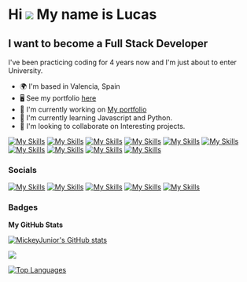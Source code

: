 Hi ![](https://user-images.githubusercontent.com/18350557/176309783-0785949b-9127-417c-8b55-ab5a4333674e.gif) My name is Lucas
==============================================================================================================================

I want to become a Full Stack Developer
---------------------------------------

I've been practicing coding for 4 years now and I'm just about to enter University.

* 🌍  I'm based in Valencia, Spain
* 🖥️  See my portfolio [here](http://github.com/MickeyJunior)
* 🚀  I'm currently working on [My portfolio](http://github.com/MickeyJunior)
* 🧠  I'm currently learning Javascript and Python.
* 👥  I'm looking to collaborate on Interesting projects.

[![My Skills](https://skillicons.dev/icons?i=c)](https://docs.microsoft.com/en-us/cpp/?view=msvc-170)
[![My Skills](https://skillicons.dev/icons?i=git)](https://git-scm.com/)
[![My Skills](https://skillicons.dev/icons?i=py)](https://www.python.org/)
[![My Skills](https://skillicons.dev/icons?i=js)](https://developer.mozilla.org/en-US/docs/Web/JavaScript)
[![My Skills](https://skillicons.dev/icons?i=vscode)](https://code.visualstudio.com/)
[![My Skills](https://skillicons.dev/icons?i=html)](https://developer.mozilla.org/en-US/docs/Glossary/HTML5)
[![My Skills](https://skillicons.dev/icons?i=css)](https://www.w3.org/TR/CSS/#css)
[![My Skills](https://skillicons.dev/icons?i=mysql)](https://www.mysql.com/)
[![My Skills](https://skillicons.dev/icons?i=linux)](https://www.linux.org)
[![My Skills](https://skillicons.dev/icons?i=ubuntu)](https://ubuntu.com/)

### Socials
[![My Skills](https://skillicons.dev/icons?i=github)](https://github.com/MickeyJunior)
[![My Skills](https://skillicons.dev/icons?i=twitter)](https://www.x.com/Mickey0_23)
[![My Skills](https://skillicons.dev/icons?i=linkedin)](https://github.com/MickeyJunior)
[![My Skills](https://skillicons.dev/icons?i=instagram)](https://www.instagram.com/lucassgi_)
[![My Skills](https://skillicons.dev/icons?i=discord)](https://discord.com/users/mickey08)


### Badges ###

<b>My GitHub Stats</b>

<a href="http://www.github.com/MickeyJunior"><img src="https://github-readme-stats.vercel.app/api?username=MickeyJunior&show_icons=true&hide=&count_private=true&title_color=ffffff&text_color=ffffff&icon_color=ec4899&bg_color=1c1917&hide_border=true&show_icons=true" alt="MickeyJunior's GitHub stats" /></a>

<a href="http://www.github.com/MickeyJunior"><img src="https://github-readme-streak-stats.herokuapp.com/?user=MickeyJunior&stroke=ffffff&background=1c1917&ring=ffffff&fire=ffffff&currStreakNum=ffffff&currStreakLabel=ffffff&sideNums=ffffff&sideLabels=ffffff&dates=ffffff&hide_border=true" /></a>

<a href="https://github.com/MickeyJunior" align="left"><img src="https://github-readme-stats.vercel.app/api/top-langs/?username=MickeyJunior&langs_count=10&title_color=ffffff&text_color=ffffff&icon_color=ec4899&bg_color=1c1917&hide_border=true&locale=en&custom_title=Top%20%Languages" alt="Top Languages" /></a>
